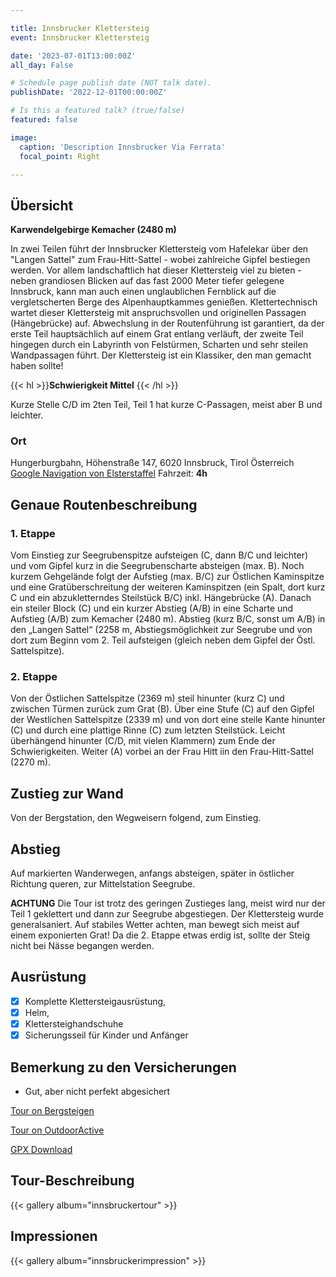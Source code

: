 ```yaml
---

title: Innsbrucker Klettersteig
event: Innsbrucker Klettersteig

date: '2023-07-01T13:00:00Z'
all_day: False

# Schedule page publish date (NOT talk date).
publishDate: '2022-12-01T00:00:00Z'

# Is this a featured talk? (true/false)
featured: false

image:
  caption: 'Description Innsbrucker Via Ferrata'
  focal_point: Right

---
```


## Übersicht
**Karwendelgebirge Kemacher (2480 m)**

In zwei Teilen führt der Innsbrucker Klettersteig vom Hafelekar über den "Langen Sattel" zum Frau-Hitt-Sattel - wobei zahlreiche Gipfel bestiegen werden. Vor allem landschaftlich hat dieser Klettersteig viel zu bieten - neben grandiosen Blicken auf das fast 2000 Meter tiefer gelegene Innsbruck, kann man auch einen unglaublichen Fernblick auf die vergletscherten Berge des Alpenhauptkammes genießen. Klettertechnisch wartet dieser Klettersteig mit anspruchsvollen und originellen Passagen (Hängebrücke) auf. Abwechslung in der Routenführung ist garantiert, da der erste Teil hauptsächlich auf einem Grat entlang verläuft, der zweite Teil hingegen durch ein Labyrinth von Felstürmen, Scharten und sehr steilen Wandpassagen führt. Der Klettersteig ist ein Klassiker, den man gemacht haben sollte!

{{< hl >}}**Schwierigkeit Mittel** {{< /hl >}}

Kurze Stelle C/D im 2ten Teil, Teil 1 hat kurze C-Passagen, meist aber B und leichter.
  
### Ort
Hungerburgbahn, Höhenstraße 147, 6020 Innsbruck, Tirol Österreich
[Google Navigation von Elsterstaffel](https://goo.gl/maps/m5GE1CauPQK11ncB6)
Fahrzeit: **4h**
## Genaue Routenbeschreibung

### 1. Etappe
Vom Einstieg zur Seegrubenspitze aufsteigen (C, dann B/C und leichter) und vom Gipfel kurz in die Seegrubenscharte absteigen (max. B). Noch kurzem Gehgelände folgt der Aufstieg (max. B/C) zur Östlichen Kaminspitze und eine Gratüberschreitung der weiteren Kaminspitzen (ein Spalt, dort kurz C und ein abzukletterndes Steilstück B/C) inkl. Hängebrücke (A). Danach ein steiler Block (C) und ein kurzer Abstieg (A/B) in eine Scharte und Aufstieg (A/B) zum Kemacher (2480 m). Abstieg (kurz B/C, sonst um A/B) in den „Langen Sattel“ (2258 m, Abstiegsmöglichkeit zur Seegrube und von dort zum Beginn vom 2. Teil aufsteigen (gleich neben dem Gipfel der Östl. Sattelspitze).
### 2. Etappe
Von der Östlichen Sattelspitze (2369 m) steil hinunter (kurz C) und zwischen Türmen zurück zum Grat (B). Über eine Stufe (C) auf den Gipfel der Westlichen Sattelspitze (2339 m) und von dort eine steile Kante hinunter (C) und durch eine plattige Rinne (C) zum letzten Steilstück. Leicht überhängend hinunter (C/D, mit vielen Klammern) zum Ende der Schwierigkeiten. Weiter (A) vorbei an der Frau Hitt iin den Frau-Hitt-Sattel (2270 m).

## Zustieg zur Wand
Von der Bergstation, den Wegweisern folgend, zum Einstieg.

## Abstieg
Auf markierten Wanderwegen, anfangs absteigen, später in östlicher Richtung queren, zur Mittelstation Seegrube.

**ACHTUNG** Die Tour ist trotz des geringen Zustieges lang, meist wird nur der Teil 1 geklettert und dann zur Seegrube abgestiegen. Der Klettersteig wurde generalsaniert. Auf stabiles Wetter achten, man bewegt sich meist auf einem exponierten Grat! Da die 2. Etappe etwas erdig ist, sollte der Steig nicht bei Nässe begangen werden.

## Ausrüstung
- [x] Komplette Klettersteigausrüstung, 
- [x] Helm,
- [x] Klettersteighandschuhe
- [x] Sicherungsseil für Kinder und Anfänger

## Bemerkung zu den Versicherungen
- Gut, aber nicht perfekt abgesichert

[Tour on Bergsteigen](https://www.bergsteigen.com/touren/klettersteig/innsbrucker-klettersteig/)

[Tour on OutdoorActive](https://www.outdooractive.com/de/route/klettersteig/region-innsbruck/der-innsbrucker-klettersteig-im-karwendel-gebirge/1362809/)

[GPX Download](https://www.bergsteigen.com/fileadmin/userdaten/import/tracks/gpx/innsbrucker_klettersteig.gpx)

## Tour-Beschreibung

{{< gallery album="innsbruckertour" >}}


## Impressionen

{{< gallery album="innsbruckerimpression" >}}